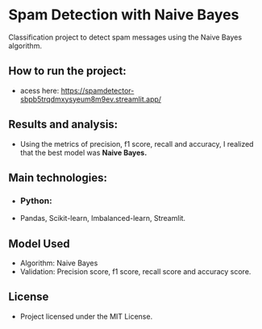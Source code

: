 # Spam Detection with Naive Bayes

Classification project to detect spam messages using the Naive Bayes algorithm.

## How to run the project:
- acess here: https://spamdetector-sbpb5trqdmxysyeum8m9ev.streamlit.app/

## Results and analysis:
- Using the metrics of precision, f1 score, recall and accuracy, I realized that the best model was **Naive Bayes.**

## Main technologies:
- ### Python:
- Pandas, Scikit-learn, Imbalanced-learn, Streamlit.

## Model Used
- Algorithm: Naive Bayes
- Validation: Precision score, f1 score, recall score and accuracy score.

## License
- Project licensed under the MIT License.
